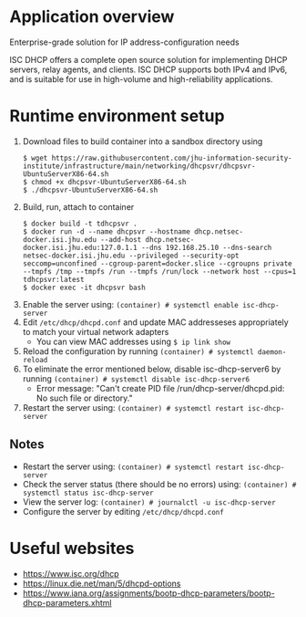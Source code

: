 # Application overview
Enterprise-grade solution for IP address-configuration needs

ISC DHCP offers a complete open source solution for implementing DHCP servers, relay agents, and clients. ISC DHCP supports both IPv4 and IPv6, and is suitable for use in high-volume and high-reliability applications.

# Runtime environment setup
1. Download files to build container into a sandbox directory using
    ```
    $ wget https://raw.githubusercontent.com/jhu-information-security-institute/infrastructure/main/networking/dhcpsvr/dhcpsvr-UbuntuServerX86-64.sh
    $ chmod +x dhcpsvr-UbuntuServerX86-64.sh
    $ ./dhcpsvr-UbuntuServerX86-64.sh
    ```
1. Build, run, attach to container
    ```
    $ docker build -t tdhcpsvr .
    $ docker run -d --name dhcpsvr --hostname dhcp.netsec-docker.isi.jhu.edu --add-host dhcp.netsec-docker.isi.jhu.edu:127.0.1.1 --dns 192.168.25.10 --dns-search netsec-docker.isi.jhu.edu --privileged --security-opt seccomp=unconfined --cgroup-parent=docker.slice --cgroupns private --tmpfs /tmp --tmpfs /run --tmpfs /run/lock --network host --cpus=1 tdhcpsvr:latest
    $ docker exec -it dhcpsvr bash 
    ```
1. Enable the server using: `(container) # systemctl enable isc-dhcp-server`
1. Edit `/etc/dhcp/dhcpd.conf` and update MAC addresseses appropriately to match your virtual network adapters
    * You can view MAC addresses using `$ ip link show`
1. Reload the configuration by running `(container) # systemctl daemon-reload`
1. To eliminate the error mentioned below, disable isc-dhcp-server6 by running `(container) # systemctl disable isc-dhcp-server6`
    * Error message: "Can't create PID file /run/dhcp-server/dhcpd.pid: No such file or directory."
1. Restart the server using: `(container) # systemctl restart isc-dhcp-server`

## Notes
* Restart the server using: `(container) # systemctl restart isc-dhcp-server`
* Check the server status (there should be no errors) using: `(container) # systemctl status isc-dhcp-server`
* View the server log: `(container) # journalctl -u isc-dhcp-server`
* Configure the server by editing `/etc/dhcp/dhcpd.conf`

# Useful websites
* https://www.isc.org/dhcp
* https://linux.die.net/man/5/dhcpd-options
* https://www.iana.org/assignments/bootp-dhcp-parameters/bootp-dhcp-parameters.xhtml
